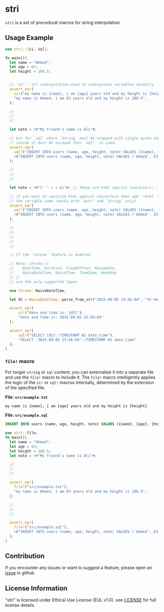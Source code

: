 # stri

`stri` is a set of procedural macros for string interpolation.

## Usage Example

```rust
use stri::{si, sql};

fn main(){
  let name = "Ahmed";
  let age = 63;
  let height = 180.5;


  // `si!`: str interpolation used to interpolate variables normally
  assert_eq!(
    si!("my name is {name}, i am {age} years old and my height is {height}"),
    "my name is Ahmed, i am 63 years old and my height is 180.5",
  );

  //
  //
  //

  let note = r#"My friend's name is Ali"#;

  // but for `sql` where `String` must be wrapped with single quote and each quote
  // inside it must be escaped then `sql!` is used.
  assert_eq!(
    sql!("INSERT INTO users (name, age, height, note) VALUES ({name}, {age}, {height}, {note})"),
    r#"INSERT INTO users (name, age, height, note) VALUES ('Ahmed', 63, 180.5, 'My friend''s name is Ali')"#,
  );

  //
  //
  //

  let note = r#"[' " > < &]"#; // these are html special characters: ' " > < &

  // if you want to sanitize html special characters then add `~html` as a suffix to
  // the variable name (works with `&str` and `String` only)
  assert_eq!(
    sql!("INSERT INTO users (name, age, height, note) VALUES ({name}, {age}, {height}, {~html note})"),
    r#"INSERT INTO users (name, age, height, note) VALUES ('Ahmed', 63, 180.5, '[&#39; &#34; &gt; &lt; &amp;]')"#,
  );

  //
  //
  //
  //
  //

  // If the `chrono` feature is enabled

  // Note: chrono::{
  //    DateTime, Duration, FixedOffset, NaiveDate,
  //    NaiveDateTime, NaiveTime, TimeZone, Weekday
  // };
  // are the only supported types

  use chrono::NaiveDateTime;

  let dt = NaiveDateTime::parse_from_str("2015-09-05 23:56:04", "%Y-%m-%d %H:%M:%S").unwrap();

  assert_eq!(
      si!("date and time is: {dt}"),
      "date and time is: 2015-09-05 23:56:04"
  );

  assert_eq!(
      sql!("SELECT {dt}::TIMESTAMP AS date_time"),
      "SELECT '2015-09-05 23:56:04'::TIMESTAMP AS date_time"
  );
}
```

### `file!` macro

For longer `string` or `sql` content, you can externalize it into a separate file and use the `file!` macro to include it. The `file!` macro intelligently applies the logic of the `si!` or `sql!` macros internally, determined by the extension of the specified file.

**File: `src/example.txt`**

```txt
my name is {name}, i am {age} years old and my height is {height}
```

**File: `src/example.sql`**

```sql
INSERT INTO users (name, age, height, note) VALUES ({name}, {age}, {height}, {note})
```

```rust
use stri::file;
fn main(){
  let name = "Ahmed";
  let age = 63;
  let height = 180.5;
  let note = r#"My friend's name is Ali"#;

  //
  //
  //

  assert_eq!(
    file!("src/example.txt"),
    "my name is Ahmed, i am 63 years old and my height is 180.5",
  );

  //
  //
  //

  assert_eq!(
    file!("src/example.sql"),
    r#"INSERT INTO users (name, age, height, note) VALUES ('Ahmed', 63, 180.5, 'My friend''s name is Ali')"#,
  );
}
```

## Contribution

If you encounter any issues or want to suggest a feature, please open an [issue](https://github.com/infinite-xdev-void/stri/issues) in github.

## License Information

"stri" is licensed under Ethical Use License (EUL v1.0). see [LICENSE](https://github.com/infinite-xdev-void/stri/blob/main/LICENSE) for full license details.
